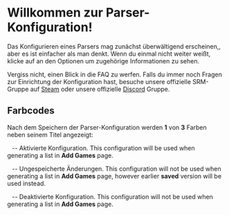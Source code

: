 # Willkommen zur Parser-Konfiguration!

Das Konfigurieren eines Parsers mag zunächst überwältigend erscheinen,, aber es ist einfacher als man denkt. Wenn du einmal nicht weiter weißt, klicke auf <span class="infoIcon" style="top: 0.15em;"></span> an den Optionen um zugehörige Informationen zu sehen.

Vergiss nicht, einen Blick in die FAQ zu werfen. Falls du immer noch Fragen zur Einrichtung der Konfiguration hast, besuche unsere offizielle SRM-Gruppe auf [Steam](http://steamcommunity.com/groups/steamrommanager) oder unsere offizielle [Discord](https://discord.gg/bnSVJrz) Gruppe.

## Farbcodes

Nach dem Speichern der Parser-Konfiguration werden **1** von **3** Farben neben seinem Titel angezeigt:

<span style="margin-bottom: 0.05em;display: inline-block;border-radius: 50%;width: 0.5em;height: 0.5em;background-color: var(--color-nav-link-enabled)"></span> -- Aktivierte Konfiguration. This configuration will be used when generating a list in **Add Games** page.

<span style="margin-bottom: 0.05em;display: inline-block;border-radius: 50%;width: 0.5em;height: 0.5em;background-color: var(--color-nav-link-unsaved)"></span> -- Ungespeicherte Änderungen. This configuration will not be used when generating a list in **Add Games** page, however earlier **saved** version will be used instead.

<span style="margin-bottom: 0.05em;display: inline-block;border-radius: 50%;width: 0.5em;height: 0.5em;background-color: var(--color-nav-link-disabled)"></span> -- Deaktivierte Konfiguration. This configuration will not be used when generating a list in **Add Games** page.
